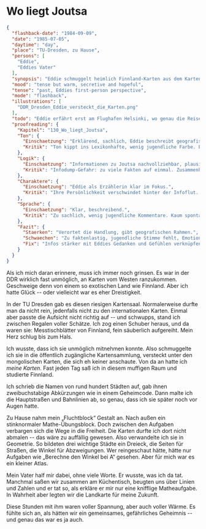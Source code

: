 # Wo liegt Joutsa

```json
{
  "flashback-date": "1984-09-09",
  "date": "1985-07-05",
  "daytime": "day",
  "place": "TU-Dresden, zu Hause",
  "persons": [
    "Eddie",
    "Eddies Vater"
  ],
  "synopsis": "Eddie schmuggelt heimlich Finnland-Karten aus dem Kartensaal und verwandelt sie mit ihrem Vater in geheime Geometrie-Aufgaben für ihre Flucht.",
  "mood": "tense but warm, secretive and hopeful",
  "tense": "past, Eddies first-person perspective",
  "mode": "flashback",
  "illustrations": [
    "DDR_Dresden_Eddie_versteckt_die_Karten.png"
  ],
  "todo": "Eddie erfährt erst am Flughafen Helsinki, wo genau die Reise hingeht.",
  "proofreading": {
    "Kapitel": "130_Wo_liegt_Joutsa",
    "Ton": {
      "Einschaetzung": "Erklärend, sachlich, Eddie beschreibt geografische und kulturelle Details.",
      "Kritik": "Ton kippt ins Lexikonhafte, wenig jugendliche Farbe. Eddie klingt zu sehr wie eine Fremdenführerin."
    },
    "Logik": {
      "Einschaetzung": "Informationen zu Joutsa nachvollziehbar, plausibel eingebaut.",
      "Kritik": "Infodump-Gefahr: zu viele Fakten auf einmal. Zusammenhang zu Eddies emotionaler Lage bleibt dünn."
    },
    "Charaktere": {
      "Einschaetzung": "Eddie als Erzählerin klar im Fokus.",
      "Kritik": "Ihre Persönlichkeit verschwindet hinter der Infoflut. Emotionale Reaktion (Langeweile, Neugier, Ironie) fehlt."
    },
    "Sprache": {
      "Einschaetzung": "Klar, beschreibend.",
      "Kritik": "Zu sachlich, wenig jugendliche Kommentare. Kaum spontane Assoziationen oder humorvolle Einwürfe."
    },
    "Fazit": {
      "Staerken": "Verortet die Handlung, gibt geografischen Rahmen.",
      "Schwaechen": "Zu faktenlastig, jugendliche Stimme fehlt, Emotionen blass.",
      "Fix": "Infos stärker mit Eddies Gedanken und Gefühlen verknüpfen, humorvolle Kommentare einbauen, Textfluss lebendiger gestalten."
    }
  }
}
```

Als ich mich daran erinnere, muss ich immer noch grinsen. Es war in der DDR
wirklich fast unmöglich, an Karten vom Westen ranzukommen. Geschweige denn von
einem so exotischen Land wie Finnland. Aber ich hatte Glück -- oder vielleicht
war es eher Dreistigkeit.

In der TU Dresden gab es diesen riesigen Kartensaal. Normalerweise durfte man da
nicht rein, jedenfalls nicht zu den internationalen Karten. Einmal aber passte
die Aufsicht nicht richtig auf -- und schwupps, stand ich zwischen Regalen
voller Schätze. Ich zog einen Schuber heraus, und da waren sie: Messtischblätter
von Finnland, fein säuberlich aufgereiht. Mein Herz schlug bis zum Hals.

Ich wusste, dass ich sie unmöglich mitnehmen konnte. Also schmuggelte ich sie in
die öffentlich zugängliche Kartensammlung, versteckt unter den mongolischen
Karten, die sich eh keiner anschaute. Von da an hatte ich *meine Karten*. Fast
jeden Tag saß ich in diesem muffigen Raum und studierte Finnland.

Ich schrieb die Namen von rund hundert Städten auf, gab ihnen zweibuchstabige
Abkürzungen wie in einem Geheimcode. Dann malte ich die Hauptstraßen und
Bahnlinien ab, so genau, dass ich sie später noch vor Augen hatte.

Zu Hause nahm mein „Fluchtblock“ Gestalt an. Nach außen ein stinknormaler
Mathe-Übungsblock. Doch zwischen den Aufgaben verbargen sich die Wege in die
Freiheit. Die Karten durfte ich dort nicht abmalen -- das wäre zu auffällig
gewesen. Also verwandelte ich sie in Geometrie. So bildeten drei wichtige Städte
ein Dreieck, die Seiten für Straßen, die Winkel für Abzweigungen. Wer
reingeschaut hätte, hätte nur Aufgaben wie „Berechne den Winkel bei A“ gesehen.
Aber für mich war es ein kleiner Atlas.

Mein Vater half mir dabei, ohne viele Worte. Er wusste, was ich da tat. Manchmal
saßen wir zusammen am Küchentisch, beugten uns über Linien und Zahlen und er tat
so, als erkläre er mir nur eine knifflige Matheaufgabe. In Wahrheit aber legten
wir die Landkarte für meine Zukunft.

Diese Stunden mit ihm waren voller Spannung, aber auch voller Wärme. Es fühlte
sich an, als hätten wir ein gemeinsames, gefährliches Geheimnis -- und genau das
war es ja auch.
